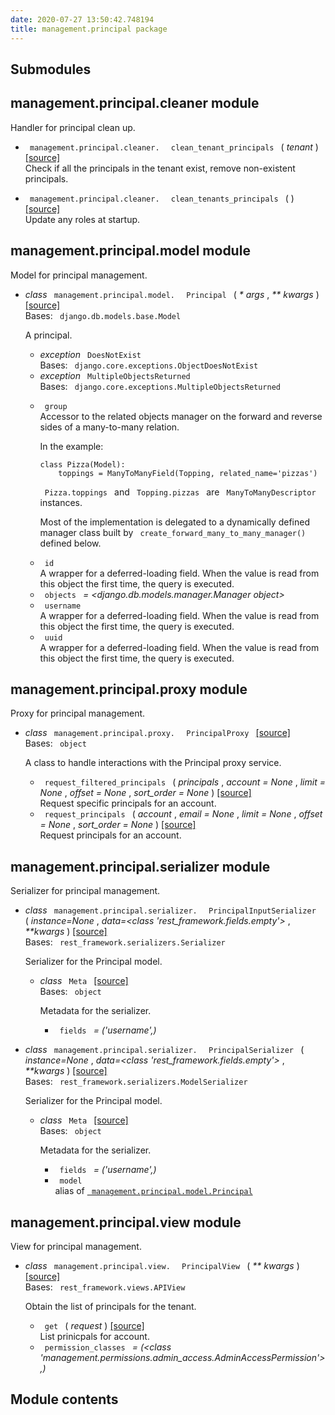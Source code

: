 ```yaml
---
date: 2020-07-27 13:50:42.748194
title: management.principal package
---
```

<div id="management-principal-package" class="section">


<div id="submodules" class="section">

## Submodules

</div>

<div id="module-management.principal.cleaner" class="section">

<span id="management-principal-cleaner-module"> </span>

## management.principal.cleaner module

Handler for principal clean up.

  - `  management.principal.cleaner.  ` `  clean_tenant_principals  `
    <span class="sig-paren"> ( </span> *<span class="n"> tenant </span>*
    <span class="sig-paren"> ) </span> [<span class="viewcode-link">
    \[source\]
    </span>](../../_modules/management/principal/cleaner/#clean_tenant_principals)  
    Check if all the principals in the tenant exist, remove non-existent
    principals.

<!-- end list -->

  - `  management.principal.cleaner.  ` `  clean_tenants_principals  `
    <span class="sig-paren"> ( </span> <span class="sig-paren"> )
    </span> [<span class="viewcode-link"> \[source\]
    </span>](../../_modules/management/principal/cleaner/#clean_tenants_principals)  
    Update any roles at startup.

</div>

<div id="module-management.principal.model" class="section">

<span id="management-principal-model-module"> </span>

## management.principal.model module

Model for principal management.

  - *class* `  management.principal.model.  ` `  Principal  `
    <span class="sig-paren"> ( </span> *<span class="o"> \* </span>
    <span class="n"> args </span>* , *<span class="o"> \*\* </span>
    <span class="n"> kwargs </span>* <span class="sig-paren"> ) </span>
    [<span class="viewcode-link"> \[source\]
    </span>](../../_modules/management/principal/model/#Principal)  
    Bases: `  django.db.models.base.Model  `
    
    A principal.
    
      - *exception* `  DoesNotExist  `  
        Bases: `  django.core.exceptions.ObjectDoesNotExist  `
    
    <!-- end list -->
    
      - *exception* `  MultipleObjectsReturned  `  
        Bases: `  django.core.exceptions.MultipleObjectsReturned  `
    
    <!-- end list -->
    
      - `  group  `  
        Accessor to the related objects manager on the forward and
        reverse sides of a many-to-many relation.
        
        In the example:
        
        <div class="highlight-default notranslate">
        
        <div class="highlight">
        
            class Pizza(Model):
                toppings = ManyToManyField(Topping, related_name='pizzas')
        
        </div>
        
        </div>
        
        `  Pizza.toppings  ` and `  Topping.pizzas  ` are ` 
        ManyToManyDescriptor  ` instances.
        
        Most of the implementation is delegated to a dynamically defined
        manager class built by `  create_forward_many_to_many_manager()
         ` defined below.
    
    <!-- end list -->
    
      - `  id  `  
        A wrapper for a deferred-loading field. When the value is read
        from this object the first time, the query is executed.
    
    <!-- end list -->
    
      - `  objects  ` *= \<django.db.models.manager.Manager object\>*
    
    <!-- end list -->
    
      - `  username  `  
        A wrapper for a deferred-loading field. When the value is read
        from this object the first time, the query is executed.
    
    <!-- end list -->
    
      - `  uuid  `  
        A wrapper for a deferred-loading field. When the value is read
        from this object the first time, the query is executed.

</div>

<div id="module-management.principal.proxy" class="section">

<span id="management-principal-proxy-module"> </span>

## management.principal.proxy module

Proxy for principal management.

  - *class* `  management.principal.proxy.  ` `  PrincipalProxy  `
    [<span class="viewcode-link"> \[source\]
    </span>](../../_modules/management/principal/proxy/#PrincipalProxy)  
    Bases: `  object  `
    
    A class to handle interactions with the Principal proxy service.
    
      - `  request_filtered_principals  ` <span class="sig-paren"> (
        </span> *<span class="n"> principals </span>* ,
        *<span class="n"> account </span> <span class="o"> = </span>
        <span class="default_value"> None </span>* , *<span class="n">
        limit </span> <span class="o"> = </span>
        <span class="default_value"> None </span>* , *<span class="n">
        offset </span> <span class="o"> = </span>
        <span class="default_value"> None </span>* , *<span class="n">
        sort\_order </span> <span class="o"> = </span>
        <span class="default_value"> None </span>*
        <span class="sig-paren"> ) </span> [<span class="viewcode-link">
        \[source\]
        </span>](../../_modules/management/principal/proxy/#PrincipalProxy.request_filtered_principals)  
        Request specific principals for an account.
    
    <!-- end list -->
    
      - `  request_principals  ` <span class="sig-paren"> ( </span>
        *<span class="n"> account </span>* , *<span class="n"> email
        </span> <span class="o"> = </span> <span class="default_value">
        None </span>* , *<span class="n"> limit </span> <span class="o">
        = </span> <span class="default_value"> None </span>* ,
        *<span class="n"> offset </span> <span class="o"> = </span>
        <span class="default_value"> None </span>* , *<span class="n">
        sort\_order </span> <span class="o"> = </span>
        <span class="default_value"> None </span>*
        <span class="sig-paren"> ) </span> [<span class="viewcode-link">
        \[source\]
        </span>](../../_modules/management/principal/proxy/#PrincipalProxy.request_principals)  
        Request principals for an account.

</div>

<div id="module-management.principal.serializer" class="section">

<span id="management-principal-serializer-module"> </span>

## management.principal.serializer module

Serializer for principal management.

  - *class* `  management.principal.serializer.  ` ` 
    PrincipalInputSerializer  ` <span class="sig-paren"> ( </span>
    *instance=None* , *data=\<class 'rest\_framework.fields.empty'\>* ,
    *\*\*kwargs* <span class="sig-paren"> ) </span>
    [<span class="viewcode-link"> \[source\]
    </span>](../../_modules/management/principal/serializer/#PrincipalInputSerializer)  
    Bases: `  rest_framework.serializers.Serializer  `
    
    Serializer for the Principal model.
    
      - *class* `  Meta  ` [<span class="viewcode-link"> \[source\]
        </span>](../../_modules/management/principal/serializer/#PrincipalInputSerializer.Meta)  
        Bases: `  object  `
        
        Metadata for the serializer.
        
          - `  fields  ` *= ('username',)*

<!-- end list -->

  - *class* `  management.principal.serializer.  ` ` 
    PrincipalSerializer  ` <span class="sig-paren"> ( </span>
    *instance=None* , *data=\<class 'rest\_framework.fields.empty'\>* ,
    *\*\*kwargs* <span class="sig-paren"> ) </span>
    [<span class="viewcode-link"> \[source\]
    </span>](../../_modules/management/principal/serializer/#PrincipalSerializer)  
    Bases: `  rest_framework.serializers.ModelSerializer  `
    
    Serializer for the Principal model.
    
      - *class* `  Meta  ` [<span class="viewcode-link"> \[source\]
        </span>](../../_modules/management/principal/serializer/#PrincipalSerializer.Meta)  
        Bases: `  object  `
        
        Metadata for the serializer.
        
          - `  fields  ` *= ('username',)*
        
        <!-- end list -->
        
          - `  model  `  
            alias of [`  management.principal.model.Principal
             `](#management.principal.model.Principal "management.principal.model.Principal")

</div>

<div id="module-management.principal.view" class="section">

<span id="management-principal-view-module"> </span>

## management.principal.view module

View for principal management.

  - *class* `  management.principal.view.  ` `  PrincipalView  `
    <span class="sig-paren"> ( </span> *<span class="o"> \*\* </span>
    <span class="n"> kwargs </span>* <span class="sig-paren"> ) </span>
    [<span class="viewcode-link"> \[source\]
    </span>](../../_modules/management/principal/view/#PrincipalView)  
    Bases: `  rest_framework.views.APIView  `
    
    Obtain the list of principals for the tenant.
    
      - `  get  ` <span class="sig-paren"> ( </span> *<span class="n">
        request </span>* <span class="sig-paren"> ) </span>
        [<span class="viewcode-link"> \[source\]
        </span>](../../_modules/management/principal/view/#PrincipalView.get)  
        List prinicpals for account.
    
    <!-- end list -->
    
      - `  permission_classes  ` *= (\<class
        'management.permissions.admin\_access.AdminAccessPermission'\>,)*

</div>

<div id="module-management.principal" class="section">

<span id="module-contents"> </span>

## Module contents

</div>

</div>